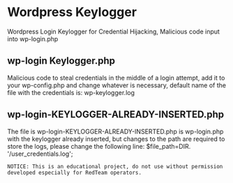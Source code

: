 # Wordpress Keylogger
<blockquote class="imgur-embed-pub" lang="en" data-id="a/pTNrmuH" data-context="false" ><a href="//imgur.com/a/pTNrmuH"></a></blockquote><script async src="//s.imgur.com/min/embed.js" charset="utf-8"></script>
Wordpress Login Keylogger for Credential Hijacking, Malicious code input into wp-login.php

## wp-login Keylogger.php
Malicious code to steal credentials in the middle of a login attempt, add it to your wp-config.php and change whatever is necessary, default name of the file with the credentials is: wp-keylogger.log

## wp-login-KEYLOGGER-ALREADY-INSERTED.php
The file is wp-login-KEYLOGGER-ALREADY-INSERTED.php is wp-login.php with the keylogger already inserted, but changes to the path are required to store the logs, please change the following line: $file_path=DIR. '/user_credentials.log';
```
NOTICE: This is an educational project, do not use without permission developed especially for RedTeam operators.
```
